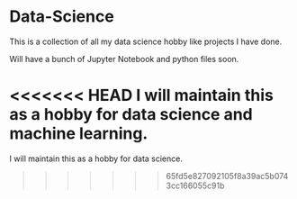 # Data-Science
This is a collection of all my data science hobby like projects I have done.

Will have a bunch of Jupyter Notebook and python files soon.

<<<<<<< HEAD
I will maintain this as a hobby for data science and machine learning.
=======
I will maintain this as a hobby for data science.
>>>>>>> 65fd5e827092105f8a39ac5b0743cc166055c91b
